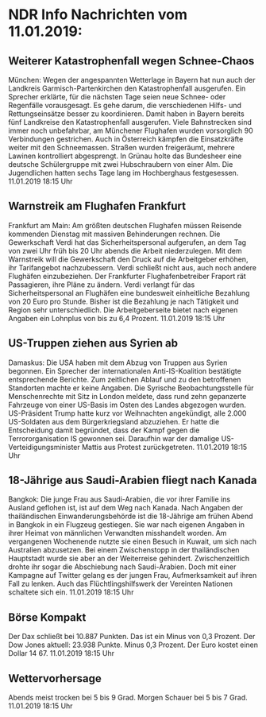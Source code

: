 # NDR Info Nachrichten vom 11.01.2019:


## Weiterer Katastrophenfall wegen Schnee-Chaos
München: Wegen der angespannten Wetterlage in Bayern hat nun auch der Landkreis Garmisch-Partenkirchen den Katastrophenfall ausgerufen. Ein Sprecher erklärte, für die nächsten Tage seien neue Schnee- oder Regenfälle vorausgesagt. Es gehe darum, die verschiedenen Hilfs- und Rettungseinsätze besser zu koordinieren. Damit haben in Bayern bereits fünf Landkreise den Katastrophenfall ausgerufen. Viele Bahnstrecken sind immer noch unbefahrbar, am Münchener Flughafen wurden vorsorglich 90 Verbindungen gestrichen. Auch in Österreich kämpfen die Einsatzkräfte weiter mit den Schneemassen. Straßen wurden freigeräumt, mehrere Lawinen kontrolliert abgesprengt. In Grünau holte das Bundesheer eine deutsche Schülergruppe mit zwei Hubschraubern von einer Alm. Die Jugendlichen hatten sechs Tage lang im Hochberghaus festgesessen. 11.01.2019 18:15 Uhr 

## Warnstreik am Flughafen Frankfurt
Frankfurt am Main: Am größten deutschen Flughafen müssen Reisende kommenden Dienstag mit massiven Behinderungen rechnen. Die Gewerkschaft Verdi hat das Sicherheitspersonal aufgerufen, an dem Tag von zwei Uhr früh bis 20 Uhr abends die Arbeit niederzulegen. Mit dem Warnstreik will die Gewerkschaft den Druck auf die Arbeitgeber erhöhen, ihr Tarifangebot nachzubessern. Verdi schließt nicht aus, auch noch andere Flughäfen einzubeziehen. Der Frankfurter Flughafenbetreiber Fraport rät Passagieren, ihre Pläne zu ändern. Verdi verlangt für das Sicherheitspersonal an Flughäfen eine bundesweit einheitliche Bezahlung von 20 Euro pro Stunde. Bisher ist die Bezahlung je nach Tätigkeit und Region sehr unterschiedlich. Die Arbeitgeberseite bietet nach eigenen Angaben ein Lohnplus von bis zu 6,4 Prozent. 11.01.2019 18:15 Uhr 

## US-Truppen ziehen aus Syrien ab
Damaskus:	Die USA haben mit dem Abzug von Truppen aus Syrien begonnen. Ein Sprecher der internationalen Anti-IS-Koalition bestätigte entsprechende Berichte. Zum zeitlichen Ablauf und zu den betroffenen Standorten machte er keine Angaben. Die Syrische Beobachtungsstelle für Menschenrechte mit Sitz in London meldete, dass rund zehn gepanzerte Fahrzeuge von einer US-Basis im Osten des Landes abgezogen wurden. US-Präsident Trump hatte kurz vor Weihnachten angekündigt, alle 2.000 US-Soldaten aus dem Bürgerkriegsland abzuziehen. Er hatte die Entscheidung damit begründet, dass der Kampf gegen die Terrororganisation IS gewonnen sei. Daraufhin war der damalige US-Verteidigungsminister Mattis aus Protest zurückgetreten. 11.01.2019 18:15 Uhr 

## 18-Jährige aus Saudi-Arabien fliegt nach Kanada
Bangkok: Die junge Frau aus Saudi-Arabien, die vor ihrer Familie ins Ausland geflohen ist, ist auf dem Weg nach Kanada. Nach Angaben der thailändischen Einwanderungsbehörde ist die 18-Jährige am frühen Abend in Bangkok in ein Flugzeug gestiegen. Sie war nach eigenen Angaben in ihrer Heimat von männlichen Verwandten misshandelt worden. Am vergangenen Wochenende nutzte sie einen Besuch in Kuwait, um sich nach Australien abzusetzen. Bei einem Zwischenstopp in der thailändischen Hauptstadt wurde sie aber an der Weiterreise gehindert. Zwischenzeitlich drohte ihr sogar die Abschiebung nach Saudi-Arabien. Doch mit einer Kampagne auf Twitter gelang es der jungen Frau, Aufmerksamkeit auf ihren Fall zu lenken. Auch das Flüchtlingshilfswerk der Vereinten Nationen schaltete sich ein. 11.01.2019 18:15 Uhr 

## Börse Kompakt
Der Dax schließt bei 10.887 Punkten. Das ist ein Minus von 0,3 Prozent. Der Dow Jones aktuell: 23.938 Punkte. Minus 0,3 Prozent. Der Euro kostet einen Dollar 14 67. 11.01.2019 18:15 Uhr 

## Wettervorhersage
Abends meist trocken bei 5 bis 9 Grad. Morgen Schauer bei 5 bis 7 Grad. 11.01.2019 18:15 Uhr 
